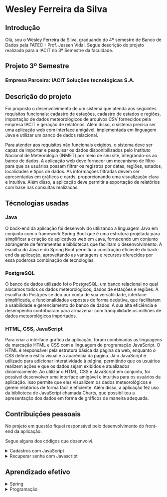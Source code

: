 # Wesley Ferreira da Silva

## Introdução
Olá, sou o Wesley Ferreira da Silva, graduando do 4º semestre de Banco de Dados pela FATEC - Prof. Jessen Vidal.
Segue descrição do projeto realizado para a IACIT no 3º Semestre da faculdade.

## Projeto 3º Semestre

### Empresa Parceira: IACIT Soluções tecnológicas S.A.

## Descrição do projeto
Foi proposto o desenvolvimento de um sistema que atenda aos seguintes requisitos funcionais: cadastro de estações, cadastro de estados e regiões, importação de dados meteorológicos de arquivos CSV fornecidos pela empresa IACIT e geração de relatórios. Além disso, o sistema precisa ser uma aplicação web com interface amigável, implementada em linguagem Java e utilizar um banco de dados relacional.

Para atender aos requisitos não funcionais exigidos, o sistema deve ser capaz de importar e pesquisar os dados disponibilizados pelo Instituto Nacional de Meteorologia (INMET) por meio de seu site, integrando-os ao banco de dados. A aplicação web deve fornecer um mecanismo de filtro para que os usuários possam filtrar os registros por datas, regiões, estados, localidades e tipos de dados. As informações filtradas devem ser apresentadas em gráficos e cards, proporcionando uma visualização clara e intuitiva. Além disso, a aplicação deve permitir a exportação de relatórios com base nas consultas realizadas.
## Técnologias usadas
### Java
O back-end da aplicação foi desenvolvido utilizando a linguagem Java em conjunto com o framework Spring Boot que é uma estrutura projetada para simplificar a criação de aplicativos web em Java, fornecendo um conjunto abrangente de ferramentas e bibliotecas que facilitam o desenvolvimento. A escolha do Java e do Spring Boot permitiu a construção eficiente do back-end da aplicação, aproveitando as vantagens e recursos oferecidos por essa poderosa combinação de tecnologias.

### PostgreSQL
O banco de dados utilizado foi o PostgreSQL, um banco relacional no qual alocamos todos os dados meteorológicos, dados de estações e regiões. A escolha do Postgres se deu por conta de sua versatilidade, interface simplificada, e funcionalidades expostas de forma dedutiva, que facilitaram a usabilidade e gerenciamento do banco de dados. A sua alta eficiência e desempenho contribuiram para armazenar com tranquilidade os milhões de dados meteorológicos importados.

### HTML, CSS, JavaScript
Para criar a interface gráfica da aplicação, foram combinadas as linguagens de marcação HTML e CSS com a linguagem de programação JavaScript. O HTML é responsável pela estrutura básica da página da web, enquanto o CSS define o estilo visual e a aparência da página. Já o JavaScript é utilizado para adicionar interatividade à página, permitindo que os usuários realizem ações e que os dados sejam exibidos e atualizados dinamicamente. Ao utilizar o HTML, CSS e JavaScript em conjunto, foi possível desenvolver uma interface amigável e intuitiva para os usuários da aplicação. Isso permite que eles visualizem os dados meteorológicos e gerem relatórios de forma fácil e eficiente. Além disso, a aplicação fez uso da biblioteca de JavaScript chamada Charts, que possibilitou a apresentação dos dados em forma de gráficos de maneira adequada.

## Contribuições pessoais
No projeto em questão fiquei responsável pelo desenvolvimento do front-end da aplicação.

Segue alguns dos códigos que desenvolvi.

<details>
  <summary> Cadastros com JavaScript </summary>
  
  ```javascript
  
  function cadastrar(){
    fetch("http://localhost:8080/usuarios",
    {
        headers: {
            'Accept': 'application/json',
            'Content-Type': 'application/json'
        },
        method: "POST",
        body: JSON.stringify({
            nome: Inome.value,
            email: Iemail.value,
            senha: Isenha.value
        })
    })
    .then(function(res) {console.log(res) })
    .catch(function(res) {console.log(res) })
  };

  function limpar(){
      Inome.value = "";
      Iemail.value = "";
      Isenha.value = "";
  }

  formulario.addEventListener('submit', function(event){
      event.preventDefault();

      cadastrar();
      limpar();
  });
  
  ```
  
 O código apresentado é uma função JavaScript que lida com o cadastro de usuários em um servidor local </br>
    A função cadastrar() é definida para realizar uma requisição POST ao servidor local (http://localhost:8080/usuarios) usando o método fetch(). Essa função possui as seguintes configurações:

Define o cabeçalho da requisição com o tipo de conteúdo aceito (Accept) e o tipo de conteúdo enviado (Content-Type) como JSON.
Define o método da requisição como POST.
Envia os dados do usuário como um objeto JSON no corpo da requisição usando JSON.stringify(). Os dados incluem nome, email e senha.
O resultado da requisição é tratado por meio das funções then() e catch(). Se a requisição for bem-sucedida, o resultado é impresso no console usando console.log(res). Caso contrário, se ocorrer algum erro, também é exibido no console.

A função limpar() é definida para limpar os campos de entrada após o cadastro. Ela define os valores dos campos Inome, Iemail e Isenha como vazios.

Um "ouvinte de evento" é adicionado ao formulário usando addEventListener() para capturar o evento de envio (submit). A função de retorno de chamada é executada quando o evento ocorre. Essa função realiza as seguintes ações:

Chama a função event.preventDefault() para evitar o envio tradicional do formulário.
Chama a função cadastrar() para enviar os dados do usuário ao servidor.
Chama a função limpar() para limpar os campos do formulário após o cadastro.
</details>  


<details>
  <summary> Recuperar senha com Javascript </summary>
    Código javascript com as funções para recuperar um usuário na aplicação </br>

  ```javascript
  
  function cadastrar(){
    $(document).ready(function(){
                $.getJSON("/usuarios",function(data){
                    const inventory = data;
                        function isCherries(fruit){
                            return fruit.email === Iemail.value;
                        }
                        console.log(Iemail.value)
                        var usuario = inventory.find(isCherries);
                        senha = usuario.senha
                        nome = usuario.nome
                    console.log(usuario)

    fetch("https://hook.us1.make.com/89g4gdx7rejvtsa6xcfwnmq0ixcjz5ee",
    {
        headers: {
            'Accept': 'application/json',
            'Content-Type': 'application/json'
        },
        method: "POST",
        body: JSON.stringify({
            email: Iemail.value,
            nome: nome,
            senha: senha
        })
    })
    .then(function(res) {console.log(res) })
    .catch(function(res) {console.log(res) })
    limpar();
    });
                });
};

function limpar(){
    Iemail.value = "";
}

formulario.addEventListener('submit', function(event){
    event.preventDefault();

    cadastrar();
    window.location.href("localhost:8080/login.html")
});
  
```

</details>

## Aprendizado efetivo
<details>
  <summary> Spring </summary>
    - Desenvolvimento de aplicações web </br>
    - Integração com banco de dados </br>
    - Injeção de dependências </br>
</details>
<details>  
  <summary> Programação </summary>
    - Programação orientada a objetos </br>
    - Consumo de API Rest </br>
    - Funções em JavaScript </br>
    - Manipulação de variáveis com JavaScript </br>
</details>


